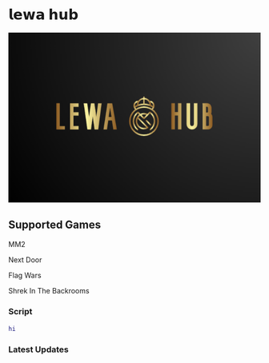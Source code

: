 # 𝗹𝗲𝘄𝗮 𝗵𝘂𝗯
![](images/Screenshot_20230821-203945-646~3.png)

## Supported Games

MM2

Next Door

Flag Wars

Shrek In The Backrooms

### Script
```lua
hi
```

### Latest Updates
```

``` 

